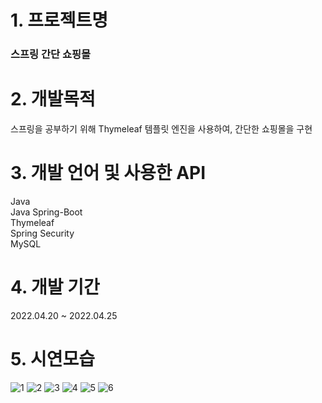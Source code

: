 # 1. 프로젝트명

### 스프링 간단 쇼핑몰

# 2. 개발목적

스프링을 공부하기 위해 Thymeleaf 템플릿 엔진을 사용하여, 간단한 쇼핑몰을 구현

# 3. 개발 언어 및 사용한 API

Java <br>
Java Spring-Boot <br>
Thymeleaf <br>
Spring Security <br>
MySQL <br>

# 4. 개발 기간
2022.04.20 ~ 2022.04.25

# 5. 시연모습
![1](https://user-images.githubusercontent.com/98489230/174473261-08fe3c38-01ea-4bc1-95a0-7923d6f9e6b2.png)
![2](https://user-images.githubusercontent.com/98489230/174473259-d3479d30-d010-402c-a99a-c906cad5e8f7.png)
![3](https://user-images.githubusercontent.com/98489230/174473255-27183453-d968-4d0d-b974-9189bfe8dacd.png)
![4](https://user-images.githubusercontent.com/98489230/174473263-5da183a3-15fd-46b8-a12e-477e5dd2ecbf.png)
![5](https://user-images.githubusercontent.com/98489230/174473258-b7e3421d-a497-4c06-a0dc-2c1dd74d929e.png)
![6](https://user-images.githubusercontent.com/98489230/174473264-3a32dad6-18b1-4b5a-98f7-3688f4595748.png)


